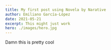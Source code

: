 ```yaml
---
title: My first post using Novela by Narative
author: Emiliano García-López
date: 2021-05-21
excerpt: This might just work
hero: ./images/hero.jpg
---
```

Damn this is pretty cool